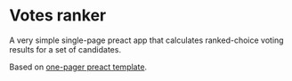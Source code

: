 # Votes ranker

A very simple single-page preact app that calculates ranked-choice voting results for a set of candidates.

Based on [one-pager preact template](https://gist.github.com/chadlavi/da917425f0fe382a8a049d3908638995).
